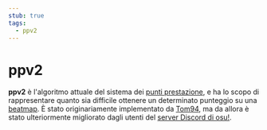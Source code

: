 ```yaml
---
stub: true
tags:
  - ppv2
---
```


# ppv2

**ppv2** è l'algoritmo attuale del sistema dei [punti prestazione](/wiki/Performance_points), e ha lo scopo di rappresentare quanto sia difficile ottenere un determinato punteggio su una [beatmap](/wiki/Beatmap). È stato originariamente implementato da [Tom94](https://osu.ppy.sh/users/1857058), ma da allora è stato ulteriormente migliorato dagli utenti del [server Discord di osu!](/wiki/Community/osu!_Discord_server).
